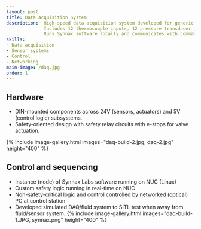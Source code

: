 ```yaml
---
layout: post
title: Data Acquisition System
description:  High-speed data acquisition system developed for generic fluid systems.
              Includes 12 thermocouple inputs, 12 pressure transducer inputs, 4 load cell inputs, 1 pyrotechnic output.
              Runs Synnax software locally and communicates with command and control computer over fibre-optic at up to 800m of range.
skills: 
- Data acquisition
- Sensor systems
- Control
- Networking
main-image: /daq.jpg 
order: 1
---
```


## Hardware
- DIN-mounted components across 24V (sensors, actuators) and 5V (control logic) subsystems.
- Safety-oriented design with safety relay circuits with e-stops for valve actuation.

{% include image-gallery.html images="daq-build-2.jpg, daq-2.jpg" height="400" %}

## Control and sequencing
- Instance (node) of Synnax Labs software running on NUC (Linux)
- Custom safety logic running in real-time on NUC
- Non-safety-critical logic and control controlled by networked (optical) PC at control station
- Developed simulated DAQ/fluid system to SITL test when away from fluid/sensor system. 
{% include image-gallery.html images="daq-build-1.JPG, synnax.png" height="400" %}
